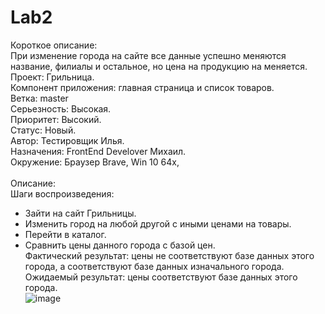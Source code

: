 # Lab2
Короткое описание:<br>
При изменение города на сайте все данные успешно меняются название, филиалы и остальное, но цена на продукцию на меняется.<br>
Проект: Грильница.<br>
Компонент приложения: главная страница и список товаров.<br>
Ветка: master<br>
Серьезность: Высокая.<br>
Приоритет: Высокий.<br>
Статус: Новый.<br>
Автор: Тестировщик Илья.<br>
Назначения: FrontEnd Develover Михаил.<br>
Окружение: Браузер Brave, Win 10 64x, <br>
 <br>
Описание:<br>
Шаги воспроизведения: <br>
+	Зайти на сайт Грильницы.<br>
+ Изменить город на любой другой с иными ценами на товары.<br>
+	Перейти в каталог.<br>
+	Сравнить цены данного города с базой цен.<br>
Фактический результат: цены не соответствуют базе данных этого города, а соответствуют базе данных изначального города.<br>
Ожидаемый результат: цены соответствуют базе данных этого города.<br>
![image](https://github.com/Damodigy/Lab2/assets/43088109/56f4a845-8c7c-4640-8497-b04c9e3508e8)
